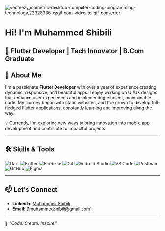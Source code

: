 ![vecteezy_isometric-desktop-computer-coding-programming-technology_22328336-ezgif com-video-to-gif-converter](https://github.com/user-attachments/assets/1078cecd-9cf9-4c36-b262-41939584116b)
# Hi! I'm Muhammed Shibili  

🚀 **Flutter Developer | Tech Innovator | B.Com Graduate**
---

## 🌟 About Me  

I'm a passionate **Flutter Developer** with over a year of experience creating dynamic, responsive, and beautiful apps. I enjoy working on UI/UX designs that enhance user experiences and implementing efficient, maintainable code. My journey began with static websites, and I’ve grown to develop full-fledged Flutter applications, constantly learning and improving along the way.  

💡 Currently, I'm exploring new ways to bring innovation into mobile app development and contribute to impactful projects.  

---

## 🛠️ Skills & Tools

![Dart](https://img.shields.io/badge/-Dart-0175C2?logo=dart&logoColor=white&style=flat) ![Flutter](https://img.shields.io/badge/-Flutter-02569B?logo=flutter&logoColor=white&style=flat) ![Firebase](https://img.shields.io/badge/-Firebase-FFCA28?logo=firebase&logoColor=black&style=flat) ![Git](https://img.shields.io/badge/-Git-F05032?logo=git&logoColor=white&style=flat)  ![Android Studio](https://img.shields.io/badge/-Android%20Studio-3DDC84?logo=android-studio&logoColor=white&style=flat)  ![VS Code](https://img.shields.io/badge/-VS%20Code-007ACC?logo=visual-studio-code&logoColor=white&style=flat)  ![Postman](https://img.shields.io/badge/-Postman-FF6C37?logo=postman&logoColor=white&style=flat) ![GitHub](https://img.shields.io/badge/-GitHub-181717?logo=github&logoColor=white&style=flat)  ![Figma](https://img.shields.io/badge/-Figma-F24E1E?logo=figma&logoColor=white&style=flat)   
 
---

## 📫 Let's Connect  

- **LinkedIn**: [Muhammed Shibili](https://linkedin.com/in/1Muhammed-Shibili)  
- **Email**: [1muhammedshibili@gmail.com]  

---

🌟 *"Code. Create. Inspire."*    
